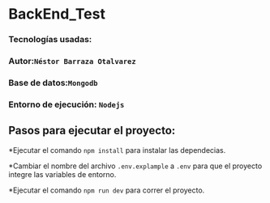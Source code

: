 # BackEnd_Test

### Tecnologías usadas:

### Autor:`Néstor Barraza Otalvarez`

### Base de datos:`Mongodb`

### Entorno de ejecución: `Nodejs`

## Pasos para ejecutar el proyecto:

*Ejecutar el comando `npm install` para instalar las dependecias.

*Cambiar el nombre del archivo  `.env.explample` a `.env` para que el proyecto integre las variables de entorno.

*Ejecutar el comando `npm run dev` para correr el proyecto.



